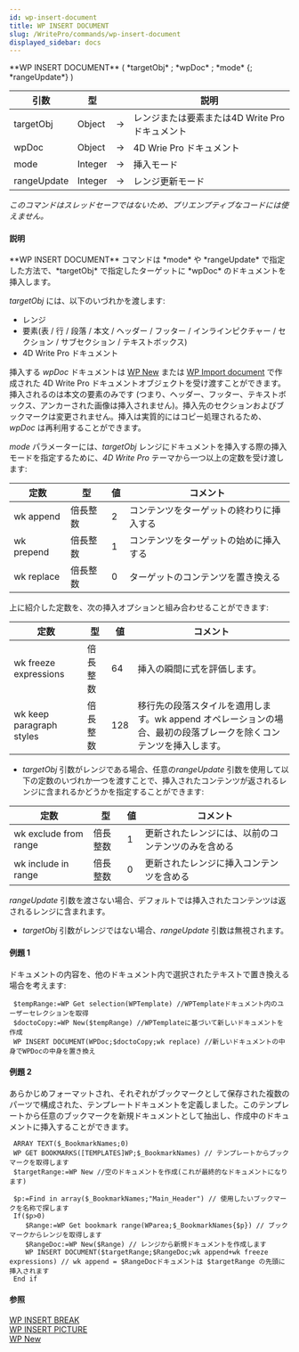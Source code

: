 ```yaml
---
id: wp-insert-document
title: WP INSERT DOCUMENT
slug: /WritePro/commands/wp-insert-document
displayed_sidebar: docs
---
```


<!--REF #_command_.WP INSERT DOCUMENT.Syntax-->**WP INSERT DOCUMENT** ( *targetObj* ; *wpDoc* ; *mode* {; *rangeUpdate*} )<!-- END REF-->
<!--REF #_command_.WP INSERT DOCUMENT.Params-->
| 引数 | 型 |  | 説明 |
| --- | --- | --- | --- |
| targetObj | Object | &#8594;  | レンジまたは要素または4D Write Proドキュメント |
| wpDoc | Object | &#8594;  | 4D Wrie Pro ドキュメント |
| mode | Integer | &#8594;  | 挿入モード |
| rangeUpdate | Integer | &#8594;  | レンジ更新モード |

<!-- END REF-->

*このコマンドはスレッドセーフではないため、プリエンプティブなコードには使えません。*


#### 説明 

<!--REF #_command_.WP INSERT DOCUMENT.Summary-->**WP INSERT DOCUMENT** コマンドは *mode* や *rangeUpdate* で指定した方法で、*targetObj* で指定したターゲットに *wpDoc* のドキュメントを挿入します。<!-- END REF-->

*targetObj* には、以下のいづれかを渡します:

* レンジ
* 要素(表 / 行 / 段落 / 本文 / ヘッダー / フッター / インラインピクチャー / セクション / サブセクション / テキストボックス)
* 4D Write Pro ドキュメント

挿入する *wpDoc* ドキュメントは [WP New](wp-new.md) または [WP Import document](wp-import-document.md) で作成された 4D Write Pro ドキュメントオブジェクトを受け渡すことができます。挿入されるのは本文の要素のみです (つまり、ヘッダー、フッター、テキストボックス、アンカーされた画像は挿入されません)。挿入先のセクションおよびブックマークは変更されません。挿入は実質的にはコピー処理されるため、*wpDoc* は再利用することができます。

*mode* パラメーターには、*targetObj* レンジにドキュメントを挿入する際の挿入モードを指定するために、*4D Write Pro* テーマから一つ以上の定数を受け渡します:

| 定数         | 型    | 値 | コメント                 |
| ---------- | ---- | - | -------------------- |
| wk append  | 倍長整数 | 2 | コンテンツをターゲットの終わりに挿入する |
| wk prepend | 倍長整数 | 1 | コンテンツをターゲットの始めに挿入する  |
| wk replace | 倍長整数 | 0 | ターゲットのコンテンツを置き換える    |

上に紹介した定数を、次の挿入オプションと組み合わせることができます:

| 定数                       | 型    | 値   | コメント                                                           |
| ------------------------ | ---- | --- | -------------------------------------------------------------- |
| wk freeze expressions    | 倍長整数 | 64  | 挿入の瞬間に式を評価します。                                                 |
| wk keep paragraph styles | 倍長整数 | 128 | 移行先の段落スタイルを適用します。wk append オペレーションの場合、最初の段落ブレークを除くコンテンツを挿入します。 |

* *targetObj* 引数がレンジである場合、任意の*rangeUpdate* 引数を使用して以下の定数のいづれか一つを渡すことで、挿入されたコンテンツが返されるレンジに含まれるかどうかを指定することができます:  
    
| 定数                    | 型    | 値 | コメント                      |  
| --------------------- | ---- | - | ------------------------- |  
| wk exclude from range | 倍長整数 | 1 | 更新されたレンジには、以前のコンテンツのみを含める |  
| wk include in range   | 倍長整数 | 0 | 更新されたレンジに挿入コンテンツを含める      |  
    
*rangeUpdate* 引数を渡さない場合、デフォルトでは挿入されたコンテンツは返されるレンジに含まれます。
* *targetObj* 引数がレンジではない場合、*rangeUpdate* 引数は無視されます。

#### 例題 1 

ドキュメントの内容を、他のドキュメント内で選択されたテキストで置き換える場合を考えます:

```4d
 $tempRange:=WP Get selection(WPTemplate) //WPTemplateドキュメント内のユーザーセレクションを取得
 $doctoCopy:=WP New($tempRange) //WPTemplateに基づいて新しいドキュメントを作成
 WP INSERT DOCUMENT(WPDoc;$doctoCopy;wk replace) //新しいドキュメントの中身でWPDocの中身を置き換え
```

#### 例題 2 

あらかじめフォーマットされ、それぞれがブックマークとして保存された複数のパーツで構成された、テンプレートドキュメントを定義しました。このテンプレートから任意のブックマークを新規ドキュメントとして抽出し、作成中のドキュメントに挿入することができます。

```4d
 ARRAY TEXT($_BookmarkNames;0)
 WP GET BOOKMARKS([TEMPLATES]WP;$_BookmarkNames) // テンプレートからブックマークを取得します
 $targetRange:=WP New //空のドキュメントを作成(これが最終的なドキュメントになります)
 
 $p:=Find in array($_BookmarkNames;"Main_Header") // 使用したいブックマークを名称で探します
 If($p>0)
    $Range:=WP Get bookmark range(WParea;$_BookmarkNames{$p}) // ブックマークからレンジを取得します
    $RangeDoc:=WP New($Range) // レンジから新規ドキュメントを作成します
    WP INSERT DOCUMENT($targetRange;$RangeDoc;wk append+wk freeze expressions) // wk append = $RangeDocドキュメントは $targetRange の先頭に挿入されます
 End if
```

#### 参照 

  
[WP INSERT BREAK](wp-insert-break.md)  
[WP INSERT PICTURE](wp-insert-picture.md)  
[WP New](wp-new.md)  
